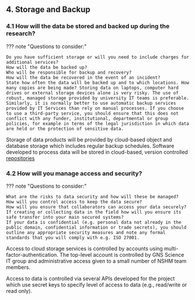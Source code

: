 ## 4. Storage and Backup 

### 4.1 How will the data be stored and backed up during the research?

??? note "Questions to consider:"

    Do you have sufficient storage or will you need to include charges for additional services?
    How will the data be backed up?
    Who will be responsible for backup and recovery?
    How will the data be recovered in the event of an incident?
    State how often the data will be backed up and to which locations. How many copies are being made? Storing data on laptops, computer hard drives or external storage devices alone is very risky. The use of robust, managed storage provided by university IT teams is preferable. Similarly, it is normally better to use automatic backup services provided by IT Services than rely on manual processes. If you choose to use a third-party service, you should ensure that this does not conflict with any funder, institutional, departmental or group policies, for example in terms of the legal jurisdiction in which data are held or the protection of sensitive data.

Storage of data products will be provided by cloud-based object and database storage which includes regular backup schedules. Software developed to process data will be stored in cloud-based, version controlled [repositories](https://github.com/GNS-Science)

### 4.2 How will you manage access and security?

??? note "Questions to consider:"

    What are the risks to data security and how will these be managed?
    How will you control access to keep the data secure?
    How will you ensure that collaborators can access your data securely?
    If creating or collecting data in the field how will you ensure its safe transfer into your main secured systems?
    If your data is confidential (e.g. personal data not already in the public domain, confidential information or trade secrets), you should outline any appropriate security measures and note any formal standards that you will comply with e.g. ISO 27001.

Access to cloud storage services is controlled by accounts using multi-factor-authentication. The top-level account is controlled by GNS Science IT group and administrative access given to a small number of NSHM team members.

Access to data is controlled via several APIs developed for the project which use secret keys to specify level of access to data (e.g., read/write or read only).
